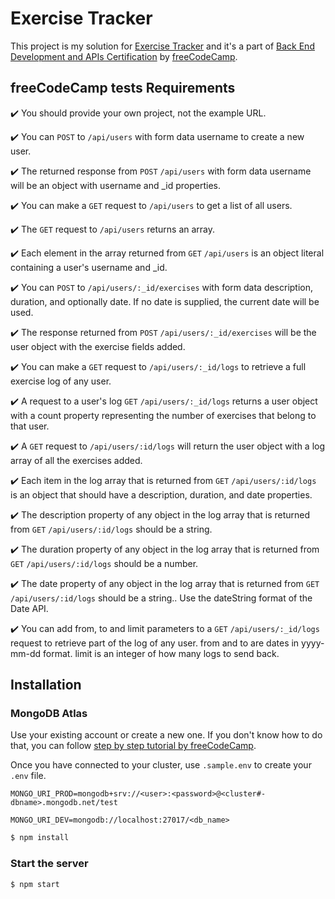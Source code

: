 # Exercise Tracker

This project is my solution for [Exercise
Tracker](https://www.freecodecamp.org/learn/back-end-development-and-apis/back-end-development-and-apis-projects/exercise-tracker) and it's a part of [Back End Development and APIs Certification](https://www.freecodecamp.org/learn/back-end-development-and-apis) by
[freeCodeCamp]( https://www.freecodecamp.org/).

## freeCodeCamp tests Requirements
:heavy_check_mark: You should provide your own project, not the example URL.

:heavy_check_mark: You can ``POST`` to `/api/users` with form data username to create a new user.

:heavy_check_mark: The returned response from ```POST``` ```/api/users``` with form data username will be an object with username and _id properties.

:heavy_check_mark: You can make a ```GET``` request to ```/api/users``` to get a list of all users.

:heavy_check_mark: The ```GET``` request to ```/api/users``` returns an array.

:heavy_check_mark: Each element in the array returned from ```GET``` ```/api/users``` is an object literal containing a user's username and _id.

:heavy_check_mark: You can ```POST``` to ```/api/users/:_id/exercises``` with form data description, duration, and optionally date. If no date is supplied, the current date will be used.

:heavy_check_mark: The response returned from ```POST``` ```/api/users/:_id/exercises``` will be the user object with the exercise fields added.

:heavy_check_mark: You can make a ```GET``` request to ```/api/users/:_id/logs``` to retrieve a full exercise log of any user.

:heavy_check_mark: A request to a user's log ```GET``` ```/api/users/:_id/logs``` returns a user object with a count property representing the number of exercises that belong to that user.

:heavy_check_mark: A ```GET``` request to ```/api/users/:id/logs``` will return the user object with a log array of all the exercises added.

:heavy_check_mark: Each item in the log array that is returned from ```GET``` ```/api/users/:id/logs``` is an object that should have a description, duration, and date properties.

:heavy_check_mark: The description property of any object in the log array that is returned from ```GET``` ```/api/users/:id/logs``` should be a string.

:heavy_check_mark: The duration property of any object in the log array that is returned from ```GET``` ```/api/users/:id/logs``` should be a number.

:heavy_check_mark: The date property of any object in the log array that is returned from ```GET``` ```/api/users/:id/logs``` should be a string.. Use the dateString format of the Date API.

:heavy_check_mark: You can add from, to and limit parameters to a ```GET``` ```/api/users/:_id/logs``` request to retrieve part of the log of any user. from and to are dates in yyyy-mm-dd format. limit is an integer of how many logs to send back.

## Installation

### MongoDB Atlas

Use your existing account or create a new one. If you don't know how to do that,
you can follow
[step by step tutorial by freeCodeCamp](https://www.freecodecamp.org/learn/apis-and-microservices/mongodb-and-mongoose/).

Once you have connected to your cluster, use `.sample.env` to create your `.env`
file.

```env
MONGO_URI_PROD=mongodb+srv://<user>:<password>@<cluster#-dbname>.mongodb.net/test

MONGO_URI_DEV=mongodb://localhost:27017/<db_name>
```

```bash
$ npm install
```

### Start the server

```bash
$ npm start
```
